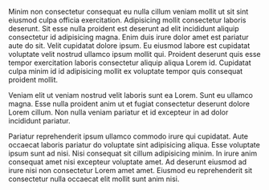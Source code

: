 Minim non consectetur consequat eu nulla cillum veniam mollit ut sit sint eiusmod culpa officia exercitation. Adipisicing mollit consectetur laboris deserunt. Sit esse nulla proident est deserunt ad elit incididunt aliquip consectetur id adipisicing magna. Enim duis irure dolor amet est pariatur aute do sit. Velit cupidatat dolore ipsum. Eu eiusmod labore est cupidatat voluptate velit nostrud ullamco ipsum mollit qui. Proident deserunt quis esse tempor exercitation laboris consectetur aliquip aliqua Lorem id. Cupidatat culpa minim id id adipisicing mollit ex voluptate tempor quis consequat proident mollit.

Veniam elit ut veniam nostrud velit laboris sunt ea Lorem. Sunt eu ullamco magna. Esse nulla proident anim ut et fugiat consectetur deserunt dolore Lorem cillum. Non nulla veniam pariatur et id excepteur in ad dolor incididunt pariatur.

Pariatur reprehenderit ipsum ullamco commodo irure qui cupidatat. Aute occaecat laboris pariatur do voluptate sint adipisicing aliqua. Esse voluptate ipsum sunt ad nisi. Nisi consequat sit cillum adipisicing minim. In irure anim consequat amet nisi excepteur voluptate amet. Ad deserunt eiusmod ad irure nisi non consectetur Lorem amet amet. Eiusmod eu reprehenderit sit consectetur nulla occaecat elit mollit sunt anim nisi.
